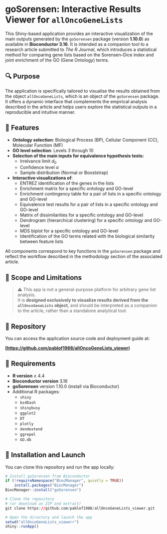 # goSorensen: Interactive Results Viewer for `allOncoGeneLists`

This Shiny-based application provides an interactive visualization of the main outputs generated by the `goSorensen` package (version **1.10.0**) as available in **Bioconductor 3.16**. It is intended as a companion tool to a research article submitted to *The R Journal*, which introduces a statistical method for comparing gene lists based on the Sorensen–Dice index and joint enrichment of the GO (Gene Ontology) terms.

## 🔍 Purpose

The application is specifically tailored to visualise the results obtained from the object `allOncoGeneLists`, which is an object of the `goSorensen` package. It offers a dynamic interface that complements the empirical analysis described in the article and helps users explore the statistical outputs in a reproducible and intuitive manner.

## 🧬 Features

- **Ontology selection**: Biological Process (BP), Cellular Component (CC), Molecular Function (MF)
- **GO level selection**: Levels 3 through 10
- **Selection of the main inputs for equivalence hypothesis tests:**
  - Irrelvance limit $d_0$
  - Confidence level $\alpha$
  - Sample distribution (Normal or Booststrap)
- **Interactive visualizations of**:
  - ENTREZ identification of the genes in the lists
  - Enrichment matrix for a specific ontology and GO-level
  - Enrichment contingency table for a pair of lists in a specific ontology and GO-level
  - Equivalence test results for a pair of lists in a specific ontology and GO-level
  - Matrix of dissimilarities for a specific ontology and GO-level
  - Dendrogram (hierarchical clustering) for a specific ontology and GO-level
  - MDS biplot for a specific ontology and GO-level
  - Identification of the GO terms related with the biological similarity between feature lists
  
All components correspond to key functions in the `goSorensen` package and reflect the workflow described in the methodology section of the associated article.

## 📘 Scope and Limitations

> ⚠️ This app is not a general-purpose platform for arbitrary gene list analysis.  
It is **designed exclusively to visualize results derived from the `allOncoGeneLists` object**, and should be interpreted as a companion to the article, rather than a standalone analytical tool.

## 🔗 Repository

You can access the application source code and deployment guide at:

**[https://github.com/pablof1988/allOncoGeneLists_viewer)**  

## 🧰 Requirements

- **R version** ≥ 4.4
- **Bioconductor version** 3.16
- **goSorensen** version 1.10.0 (install via Bioconductor)
- Additional R packages:
  - `shiny`
  - `bs4Dash`
  - `shinybusy`
  - `ggplot2`
  - `DT`
  - `plotly`
  - `dendextend`
  - `ggrepel`
  - `GO.db`

## 🚀 Installation and Launch

You can clone this repository and run the app locally:

```r
# Install goSorensen from Bioconductor
if (!requireNamespace("BiocManager", quietly = TRUE))
    install.packages("BiocManager")
BiocManager::install("goSorensen")

# Clone the repository
# (or download as ZIP and extract)
git clone https://github.com/pablof1988/allOncoGeneLists_viewer.git

# Open the directory and launch the app
setwd("allOncoGeneLists_viewerr")
shiny::runApp()